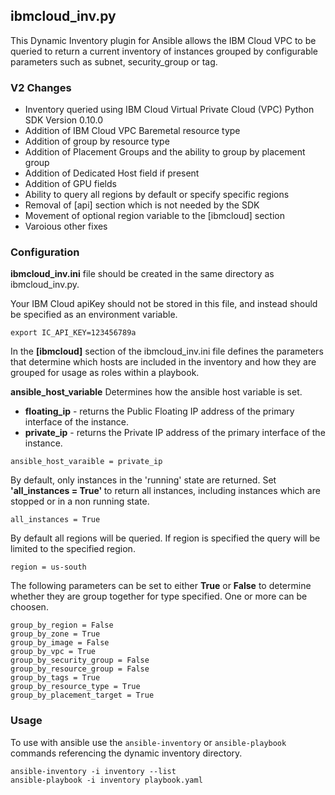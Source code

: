 ## ibmcloud_inv.py
This Dynamic Inventory plugin for Ansible allows the IBM Cloud VPC to be queried to return a current
inventory of instances grouped by configurable parameters such as subnet, security_group or tag.

### V2 Changes
- Inventory queried using IBM Cloud Virtual Private Cloud (VPC) Python SDK Version 0.10.0
- Addition of IBM Cloud VPC Baremetal resource type
- Addition of group by resource type
- Addition of Placement Groups and the ability to group by placement group
- Addition of Dedicated Host field if present
- Addition of GPU fields
- Ability to query all regions by default or specify specific regions
- Removal of [api] section which is not needed by the SDK
- Movement of optional region variable to the [ibmcloud] section
- Varoious other fixes

### Configuration

<b>ibmcloud_inv.ini</b> file should be created in the same directory as ibmcloud_inv.py.

Your IBM Cloud apiKey should not be stored in this file, and instead should be specified as an environment variable.

```
export IC_API_KEY=123456789a
```

In the <b>[ibmcloud]</b> section of the ibmcloud_inv.ini file defines the parameters that determine which hosts are
included in the inventory and how they are grouped for usage as roles within a playbook.

<b>ansible_host_variable</b> Determines how the ansible host variable is set.
- **floating_ip** - returns the Public Floating IP address  of the primary interface of the instance.
- **private_ip** - returns the Private IP address of the primary interface of the instance.
```
ansible_host_varaible = private_ip
```

By default, only instances in the 'running' state are returned. Set <b>'all_instances = True' </b> to return all instances,
 including instances which are stopped or in a non running state.
```
all_instances = True
```

By default all regions will be queried.   If region is specified the query will be limited to the specified region.
```
region = us-south
```

The following parameters can be set to either <b>True</b> or <b>False</b> to determine whether they are group together
for type specified.  One or more can be choosen.

```
group_by_region = False
group_by_zone = True
group_by_image = False
group_by_vpc = True
group_by_security_group = False
group_by_resource_group = False
group_by_tags = True
group_by_resource_type = True
group_by_placement_target = True
```

### Usage
To use with ansible use the `ansible-inventory` or `ansible-playbook` commands referencing the dynamic inventory directory.
```
ansible-inventory -i inventory --list
ansible-playbook -i inventory playbook.yaml
```

